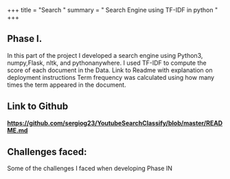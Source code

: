 
+++ title = "Search " 
summary = " Search Engine using TF-IDF in python " 
+++
## Phase I.
In this part of the project I developed a search engine using Python3, numpy,Flask, nltk, and pythonanywhere. 
I used TF-IDF to compute the score of each document in the Data. 
Link to Readme with explanation on deployment instructions 
Term frequency was calculated using how many times the term appeared in the document. 
## Link to Github 
**https://github.com/sergiog23/YoutubeSearchClassify/blob/master/README.md**

## Challenges faced:
Some of the challenges I faced when developing Phase IN
